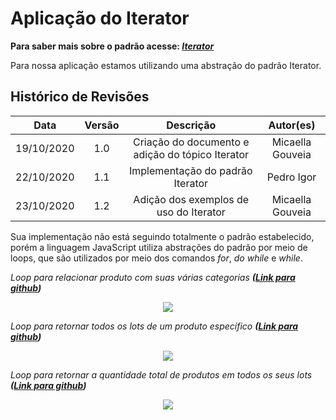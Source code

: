 # Aplicação do Iterator
**Para saber mais sobre o padrão acesse: [*Iterator*](Project/Estudos/comportamental?id=Iterator.md)**

Para nossa aplicação estamos utilizando uma abstração do padrão Iterator. 

## Histórico de Revisões
| Data | Versão | Descrição | Autor(es) |
|:----:|:------:|:---------:|:---------:|
| 19/10/2020 | 1.0 | Criação do documento e adição do tópico Iterator | Micaella Gouveia |
| 22/10/2020 | 1.1 | Implementação do padrão Iterator | Pedro Igor |
| 23/10/2020 | 1.2 | Adição dos exemplos de uso do Iterator | Micaella Gouveia |

Sua implementação não está seguindo totalmente o padrão estabelecido, porém a linguagem JavaScript utiliza abstrações do padrão por meio de loops, que são utilizados por meio dos comandos *for*, *do while* e *while*.

*Loop para relacionar produto com suas várias categorias **([Link para github](https://github.com/UnBArqDsw/2020.1_G12_Stock_Backend/blob/devel/src/app/StockBase/BelongsBase.js))***
<p align="center">
<img src="/assets/padroes/iterator/belongsCreateIterator.png" class="codes-prints" />
</p>

*Loop para retornar todos os lots de um produto específico **([Link para github](https://github.com/UnBArqDsw/2020.1_G12_Stock_Backend/blob/devel/src/app/StockBase/LotBase.js))***
<p align="center">
<img src="/assets/padroes/iterator/lotBasefindAllIterator.png" class="codes-prints" />
</p>

*Loop para retornar a quantidade total de produtos em todos os seus lots **([Link para github](https://github.com/UnBArqDsw/2020.1_G12_Stock_Backend/blob/devel/src/app/StockBase/ProductBase.js))***
<p align="center">
<img src="/assets/padroes/iterator/productBaseUpdateIterator.png" class="codes-prints" />
</p>
